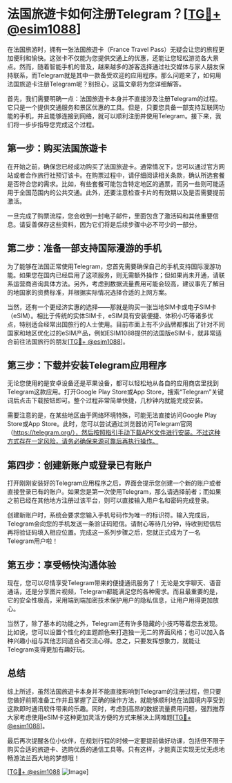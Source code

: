 # 法国旅遊卡如何注册Telegram？[[TG💪+ @esim1088](https://t.me/s/esim1088)]

在法国旅游时，拥有一张法国旅遊卡（France Travel Pass）无疑会让您的旅程更加便利和愉快。这张卡不仅能为您提供交通上的优惠，还能让您轻松游览各大景点。然而，随着智能手机的普及，越来越多的游客选择通过社交媒体与家人朋友保持联系，而Telegram就是其中一款备受欢迎的应用程序。那么问题来了，如何用法国旅遊卡注册Telegram呢？别担心，这篇文章将为您详细解答。

首先，我们需要明确一点：法国旅遊卡本身并不直接涉及注册Telegram的过程。它只是一个提供交通服务和景区优惠的工具。但是，只要您具备一部支持互联网功能的手机，并且能够连接到网络，就可以顺利注册并使用Telegram。接下来，我们将一步步指导您完成这个过程。

## 第一步：购买法国旅遊卡

在开始之前，确保您已经成功购买了法国旅遊卡。通常情况下，您可以通过官方网站或者合作旅行社预订该卡。在购票过程中，请仔细阅读相关条款，确认所选套餐是否符合您的需求。比如，有些套餐可能包含特定地区的通票，而另一些则可能适用于全国范围内的公共交通。此外，还要注意检查卡片的有效期以及是否需要提前激活。

一旦完成了购票流程，您会收到一封电子邮件，里面包含了激活码和其他重要信息。请妥善保存这些资料，因为它们将是后续步骤中必不可少的一部分。

## 第二步：准备一部支持国际漫游的手机

为了能够在法国正常使用Telegram，您首先需要确保自己的手机支持国际漫游功能。如果您在国内已经启用了这项服务，则无需额外操作；但如果尚未开通，请联系运营商咨询具体方法。另外，考虑到数据流量费用可能会较高，建议事先了解目的地国家的资费标准，并根据实际情况选择合适的上网方案。

当然，还有一个更经济实惠的选择——那就是购买一张当地SIM卡或电子SIM卡（eSIM）。相比于传统的实体SIM卡，eSIM具有安装便捷、体积小巧等诸多优点，特别适合经常出国旅行的人士使用。目前市面上有不少品牌都推出了针对不同国家和地区优化过的eSIM产品，例如ESIM1088提供的法国版eSIM卡，就非常适合前往法国旅行的朋友[[TG💪+ @esim1088](https://t.me/s/esim1088)]。

## 第三步：下载并安装Telegram应用程序

无论您使用的是安卓设备还是苹果设备，都可以轻松地从各自的应用商店里找到Telegram这款应用。打开Google Play Store或App Store，搜索“Telegram”关键词后点击下载按钮即可。整个过程非常简单快捷，几秒钟内就能完成安装。

需要注意的是，在某些地区由于网络环境特殊，可能无法直接访问Google Play Store或App Store。此时，您可以尝试通过浏览器访问Telegram官网（https://telegram.org/），然后按照指引手动下载APK文件进行安装。不过这种方式存在一定风险，请务必确保来源可靠后再执行操作。

## 第四步：创建新账户或登录已有账户

打开刚刚安装好的Telegram应用程序之后，界面会提示您创建一个新的账户或者直接登录已有的账户。如果您是第一次使用Telegram，那么请选择前者；而如果之前已经在其他地方注册过该平台，则可以直接输入用户名和密码完成登录。

创建新账户时，系统会要求您输入手机号码作为唯一的标识符。输入完成后，Telegram会向您的手机发送一条验证码短信。请耐心等待几分钟，待收到短信后再将验证码填入相应位置。完成这一系列步骤之后，您就正式成为了一名Telegram用户啦！

## 第五步：享受畅快沟通体验

现在，您可以尽情享受Telegram带来的便捷通讯服务了！无论是文字聊天、语音通话，还是分享图片视频，Telegram都能满足您的各种需求。而且最重要的是，它的安全性极高，采用端到端加密技术保护用户的隐私信息，让用户用得更加放心。

当然了，除了基本的功能之外，Telegram还有许多隐藏的小技巧等着您去发现。比如说，您可以设置个性化的主题颜色来打造独一无二的界面风格；也可以加入各种兴趣小组与其他志同道合者交流心得。总之，只要发挥想象力，就能让Telegram变得更加有趣好玩。

## 总结

综上所述，虽然法国旅遊卡本身并不能直接影响到Telegram的注册过程，但只要您做好前期准备工作并且掌握了正确的操作方法，就能够顺利地在法国境内享受到这款即时通讯软件带来的乐趣。同时，考虑到高昂的数据流量费用问题，强烈推荐大家考虑使用eSIM卡这种更加灵活方便的方式来解决上网难题[[TG💪+ @esim1088](https://t.me/s/esim1088)]。

最后再次提醒各位小伙伴，在规划行程的时候一定要提前做好功课，包括但不限于购买合适的旅遊卡、选购优质的通信工具等。只有这样，才能真正实现无忧无虑地畅游法兰西大地的梦想哦！

[[TG💪+ @esim1088](https://t.me/s/esim1088) ![Image](https://i.postimg.cc/4NQfJmqS/Snipaste-2025-05-13-00-14-12.png)]